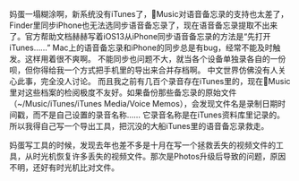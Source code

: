 

妈蛋一塌糊涂啊，新系统没有iTunes了，Music对语音备忘录的支持也太差了，Finder里同步iPhone也无法选同步语音备忘录了，现在语音备忘录提取不出来了。官方帮助文档赫赫写着iOS13从iPhone同步语音备忘录的方法是“先打开iTunes……”
Mac上的语音备忘录和iPhone的同步总是有bug，经常不能及时触发。这样用着很不爽啊。
不能同步也问题不大，就当各个设备单独录各自的一份呗，但你得给我一个方式把手机里的导出来合并存档啊。
中文世界仿佛没有人关心此事，完全没人讨论。
而且我之前有几百个录音存在iTunes里的，现在Music里对这些档案的检阅极度不友好。如果备份那些备忘录的原始文件（~/Music/iTunes/iTunes Media/Voice Memos），会发现文件名是录制日期时间戳，而不是自己设置的录音名称…… 它录音名称是在iTunes资料库里记录的。
所以我得自己写一个导出工具，把沉没的大船iTunes里的语音备忘录救走。

妈蛋写工具的时候，发现去年也差不多是十月在写一个拯救丢失的视频文件的工具，从时光机恢复许多丢失的视频文件。那次是Photos升级后导致的问题，原因不明，还好有时光机比对文件。